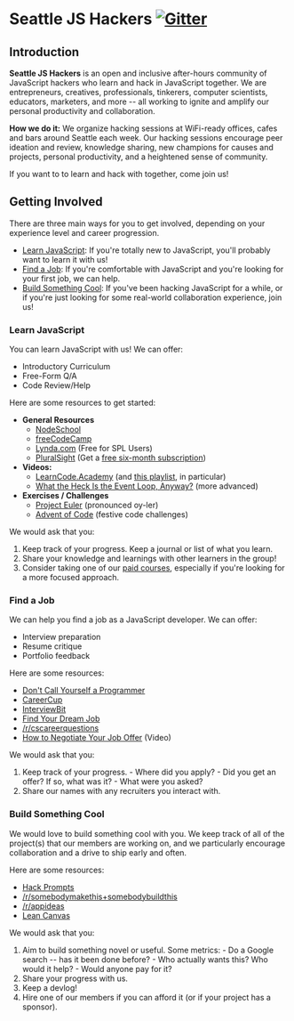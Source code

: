 # Seattle JS Hackers [![Gitter](https://badges.gitter.im/SeattleJSHackers/seattlejshackers.svg)](https://gitter.im/SeattleJSHackers/seattlejshackers?utm_source=badge&utm_medium=badge&utm_campaign=pr-badge)

## Introduction

**Seattle JS Hackers** is an open and inclusive after-hours community of JavaScript hackers who learn and hack in JavaScript together. We are entrepreneurs, creatives, professionals, tinkerers, computer scientists, educators, marketers, and more -- all working to ignite and amplify our personal productivity and collaboration.

**How we do it:** We organize hacking sessions at WiFi-ready offices, cafes and bars around Seattle each week. Our hacking sessions encourage peer ideation and review, knowledge sharing, new champions for causes and projects, personal productivity, and a heightened sense of community.

If you want to to learn and hack with together, come join us!


## Getting Involved

There are three main ways for you to get involved, depending on your experience level and career progression.

  - [Learn JavaScript](#learn-javascript): If you're totally new to JavaScript, you'll probably want to learn it with us!
  - [Find a Job](#find-a-job): If you're comfortable with JavaScript and you're looking for your first job, we can help.
  - [Build Something Cool](#build-something-cool): If you've been hacking JavaScript for a while, or if you're just looking for some real-world collaboration experience, join us!

### Learn JavaScript

You can learn JavaScript with us! We can offer:

  - Introductory Curriculum
  - Free-Form Q/A
  - Code Review/Help

Here are some resources to get started:

- **General Resources**
    - [NodeSchool](http://nodeschool.io/)
    - [freeCodeCamp](https://www.freecodecamp.com/)
    - [Lynda.com](https://www.spl.org/about-the-library/library-news-releases/lyndacom-319) (Free for SPL Users)
    - [PluralSight](https://www.pluralsight.com/) (Get a [free six-month subscription](https://absolute-sharepoint.com/2015/12/free-pluralsight-6-month-subscription.html))
- **Videos:**
    - [LearnCode.Academy](http://learncode.academy/) (and [this playlist](https://www.youtube.com/watch?v=JEq7Ehw-qk8&list=PLoYCgNOIyGABI011EYc-avPOsk1YsMUe_), in particular)
    - [What the Heck Is the Event Loop, Anyway?](https://www.youtube.com/watch?v=8aGhZQkoFbQ) (more advanced)
- **Exercises / Challenges**
    - [Project Euler](https://projecteuler.net/) (pronounced oy-ler)
    - [Advent of Code](http://adventofcode.com/) (festive code challenges)

We would ask that you:

  1. Keep track of your progress. Keep a journal or list of what you learn.
  2. Share your knowledge and learnings with other learners in the group!
  3. Consider taking one of our [paid courses](http://www.galvanize.com/courses/javascript-foundations/), especially if you're looking for a more focused approach.


### Find a Job

We can help you find a job as a JavaScript developer. We can offer:

  - Interview preparation
  - Resume critique
  - Portfolio feedback

Here are some resources:

  - [Don't Call Yourself a Programmer](http://www.kalzumeus.com/2011/10/28/dont-call-yourself-a-programmer/)
  - [CareerCup](https://www.careercup.com/)
  - [InterviewBit](https://www.interviewbit.com)
  - [Find Your Dream Job](http://www.iwillteachyoutoberich.com/find-your-dream-job/)
  - [/r/cscareerquestions](https://www.reddit.com/r/cscareerquestions/)
  - [How to Negotiate Your Job Offer](https://www.youtube.com/watch?v=km2Hd_xgo9Q) (Video)

We would ask that you:

  1. Keep track of your progress.
    - Where did you apply?
    - Did you get an offer? If so, what was it?
    - What were you asked?
  2. Share our names with any recruiters you interact with.


### Build Something Cool

We would love to build something cool with you. We keep track of all of the project(s) that our members are working on, and we particularly encourage collaboration and a drive to ship early and often.

Here are some resources:

  - [Hack Prompts](https://github.com/SeattleJSHackers/hack-prompts/blob/master/prompts.md)
  - [/r/somebodymakethis+somebodybuildthis](https://www.reddit.com/r/somebodymakethis+somebodybuildthis)
  - [/r/appideas](https://www.reddit.com/r/AppIdeas/)
  - [Lean Canvas](https://leanstack.com/lean-canvas/)

We would ask that you:

  1. Aim to build something novel or useful. Some metrics:
    - Do a Google search -- has it been done before?
    - Who actually wants this? Who would it help?
    - Would anyone pay for it?
  2. Share your progress with us.
  3. Keep a devlog!
  4. Hire one of our members if you can afford it (or if your project has a sponsor).

